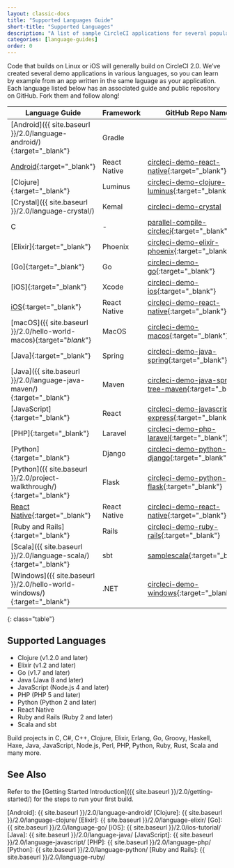 ```yaml
---
layout: classic-docs
title: "Supported Languages Guide"
short-title: "Supported Languages"
description: "A list of sample CircleCI applications for several popular languages"
categories: [language-guides]
order: 0
---
```


Code that builds on Linux or iOS will generally build on CircleCI 2.0. We’ve created several demo applications in various languages, so you can learn by example from an app written in the same laguage as your application. Each language listed below has an associated guide and public repository on GitHub. Fork them and follow along!

Language Guide | Framework | GitHub Repo Name
 ---------|-----------|-----------------
 [Android]({{ site.baseurl }}/2.0/language-android/){:target="_blank"} | Gradle |
 [Android](https://github.com/CircleCI-Public/circleci-demo-react-native/blob/master/README.md){:target="_blank"} | React Native | [circleci-demo-react-native]{:target="_blank"}
 [Clojure]{:target="_blank"} | Luminus | [circleci-demo-clojure-luminus]{:target="_blank"}
 [Crystal]({{ site.baseurl }}/2.0/language-crystal/) | Kemal | [circleci-demo-crystal](https://github.com/CircleCI-Public/circleci-demo-crystal)
 C | - | [parallel-compile-circleci](https://github.com/eddiewebb/parallel-compile-circleci/blob/master/.circleci/config.yml){:target="_blank"}
 [Elixir]{:target="_blank"} | Phoenix | [circleci-demo-elixir-phoenix]{:target="_blank"}
 [Go]{:target="_blank"} | Go | [circleci-demo-go]{:target="_blank"}
 [iOS]{:target="_blank"} | Xcode | [circleci-demo-ios]{:target="_blank"}
 [iOS](https://github.com/CircleCI-Public/circleci-demo-react-native/blob/master/README.md){:target="_blank"} | React Native | [circleci-demo-react-native]{:target="_blank"}
 [macOS]({{ site.baseurl }}/2.0/hello-world-macos){:target="_blank_"} | MacOS | [circleci-demo-macos]{:target="_blank"}
 [Java]{:target="_blank"} | Spring | [circleci-demo-java-spring]{:target="_blank"}
 [Java]({{ site.baseurl }}/2.0/language-java-maven/){:target="_blank"} | Maven | [circleci-demo-java-spring-tree-maven](https://github.com/CircleCI-Public/circleci-demo-java-spring/tree/maven){:target="_blank"}
 [JavaScript]{:target="_blank"} | React | [circleci-demo-javascript-express]{:target="_blank"}
 [PHP]{:target="_blank"} | Laravel | [circleci-demo-php-laravel]{:target="_blank"}
 [Python]{:target="_blank"} | Django | [circleci-demo-python-django]{:target="_blank"}
 [Python]({{ site.baseurl }}/2.0/project-walkthrough/){:target="_blank"} | Flask | [circleci-demo-python-flask]{:target="_blank"}
 [React Native](https://github.com/CircleCI-Public/circleci-demo-react-native/blob/master/README.md){:target="_blank"} | React Native | [circleci-demo-react-native]{:target="_blank"}
 [Ruby and Rails]{:target="_blank"} | Rails | [circleci-demo-ruby-rails]{:target="_blank"}
 [Scala]({{ site.baseurl }}/2.0/language-scala/){:target="_blank"} | sbt | [samplescala](https://github.com/ariv3ra/samplescala){:target="_blank"}
 [Windows]({{ site.baseurl }}/2.0/hello-world-windows/){:target="_blank"} | .NET | [circleci-demo-windows](https://github.com/CircleCI-Public/circleci-demo-windows/){:target="_blank"}
{: class="table"}

## Supported Languages
- Clojure (v1.2.0 and later)
- Elixir (v1.2 and later)
- Go (v1.7 and later)
- Java (Java 8 and later)
- JavaScript (Node.js 4 and later)
- PHP (PHP 5 and later)
- Python (Python 2 and later)
- React Native
- Ruby and Rails (Ruby 2 and later)
- Scala and sbt

Build projects in C, C#, C++, Clojure, Elixir, Erlang, Go, Groovy, Haskell, Haxe, Java, JavaScript, Node.js, Perl, PHP, Python, Ruby, Rust, Scala and many more.

## See Also

Refer to the [Getting Started Introduction]({{ site.baseurl }}/2.0/getting-started/) for the steps to run your first build.


[Android]: {{ site.baseurl }}/2.0/language-android/
[Clojure]: {{ site.baseurl }}/2.0/language-clojure/
[Elixir]: {{ site.baseurl }}/2.0/language-elixir/
[Go]: {{ site.baseurl }}/2.0/language-go/
[iOS]: {{ site.baseurl }}/2.0/ios-tutorial/
[Java]: {{ site.baseurl }}/2.0/language-java/
[JavaScript]: {{ site.baseurl }}/2.0/language-javascript/
[PHP]: {{ site.baseurl }}/2.0/language-php/
[Python]: {{ site.baseurl }}/2.0/language-python/
[Ruby and Rails]: {{ site.baseurl }}/2.0/language-ruby/

[circleci-demo-clojure-luminus]: https://github.com/CircleCI-Public/circleci-demo-clojure-luminus
[circleci-demo-elixir-phoenix]: https://github.com/CircleCI-Public/circleci-demo-elixir-phoenix
[circleci-demo-go]: https://github.com/CircleCI-Public/circleci-demo-go
[circleci-demo-java-spring]: https://github.com/CircleCI-Public/circleci-demo-java-spring
[circleci-demo-javascript-express]: https://github.com/CircleCI-Public/circleci-demo-javascript-express
[circleci-demo-ios]: https://github.com/CircleCI-Public/circleci-demo-ios
[circleci-demo-macos]: https://github.com/CircleCI-Public/circleci-demo-macos
[circleci-demo-php-laravel]: https://github.com/CircleCI-Public/circleci-demo-php-laravel
[circleci-demo-python-django]: https://github.com/CircleCI-Public/circleci-demo-python-django
[circleci-demo-python-flask]: https://github.com/CircleCI-Public/circleci-demo-python-flask
[circleci-demo-react-native]: https://github.com/CircleCI-Public/circleci-demo-react-native
[circleci-demo-ruby-rails]: https://github.com/CircleCI-Public/circleci-demo-ruby-rails
